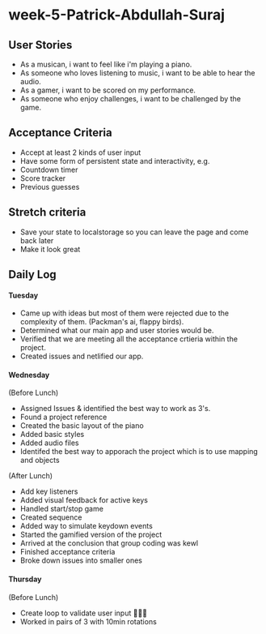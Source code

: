 # week-5-Patrick-Abdullah-Suraj

## User Stories
- As a musican, i want to feel like i'm playing a piano.
- As someone who loves listening to music, i want to be able to hear the audio.
- As a gamer, i want to be scored on my performance. 
- As someone who enjoy challenges, i want to be challenged by the game. 

## Acceptance Criteria 
- Accept at least 2 kinds of user input
- Have some form of persistent state and interactivity, e.g.
- Countdown timer
- Score tracker
- Previous guesses

## Stretch criteria 
- Save your state to localstorage so you can leave the page and come back later
- Make it look great

## Daily Log
#### Tuesday  
- Came up with ideas but most of them were rejected due to the complexity of them. (Packman's ai, flappy birds).
- Determined what our main app and user stories would be. 
- Verified that we are meeting all the acceptance crtieria within the project.
- Created issues and netlified our app.

#### Wednesday
(Before Lunch)
- Assigned Issues & identified the best way to work as 3's.
- Found a project reference
- Created the basic layout of the piano
- Added basic styles
- Added audio files
- Identifed the best way to apporach the project which is to use mapping and objects

(After Lunch)
- Add key listeners
- Added visual feedback for active keys
- Handled start/stop game
- Created sequence
- Added way to simulate keydown events
- Started the gamified version of the project
- Arrived at the conclusion that group coding was kewl
- Finished acceptance criteria
- Broke down issues into smaller ones

#### Thursday
(Before Lunch)
- Create loop to validate user input 🤔🤔🤔
- Worked in pairs of 3 with 10min rotations